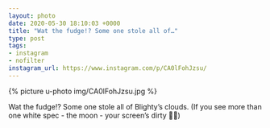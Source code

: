 ```yaml
---
layout: photo
date: 2020-05-30 18:10:03 +0000
title: "Wat the fudge!? Some one stole all of…"
type: post
tags:
- instagram
- nofilter
instagram_url: https://www.instagram.com/p/CA0lFohJzsu/
---
```


{% picture u-photo img/CA0lFohJzsu.jpg %}

Wat the fudge!? Some one stole all of Blighty’s clouds. (If you see more than one white spec - the moon - your screen’s dirty 🤣😂) 

